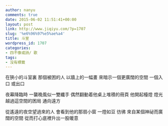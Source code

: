```yaml
---
author: nanyu
comments: true
date: 2015-06-02 11:51:41+00:00
layout: post
link: http://www.jiqiyu.com/?p=1707
slug: '%e6%96%97%e5%ae%a4'
title: 斗室
wordpress_id: 1707
categories:
- 四不像或詩/ 歌
tags:
- 沒有標籤
---
```


在狹小的斗室裏
那個被困的人
以牆上的一幅畫
來暗示一個更廣闊的空間
一個入口
或出口

夜幕降臨時
一襲晚風似一雙纖手
偶然翻動着他桌上堆積的冊頁
他開起檯燈
燈光越過這空間的困局
通向遠方

從遙遠的夜空望過來的人
會看到他的那扇小窗
一燈如豆
彷彿
來自某個神祕而廣闊的空間
從而打心底裡升出一股暖意
